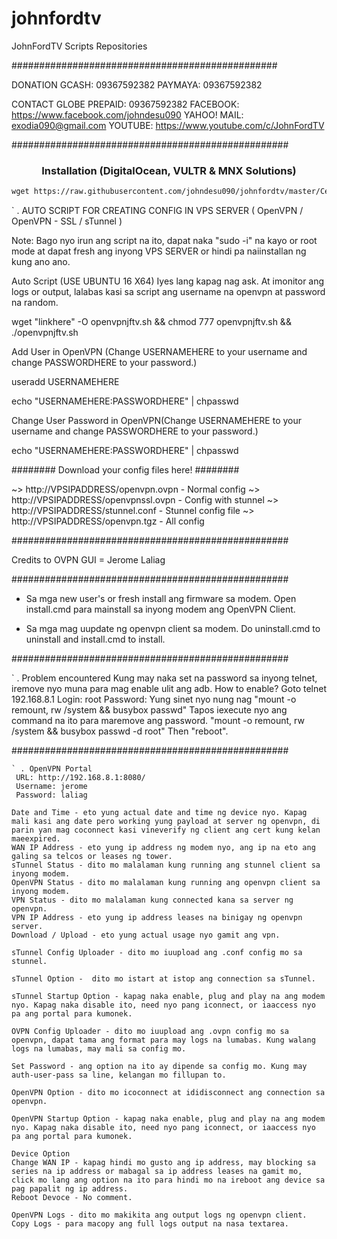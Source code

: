 # johnfordtv
JohnFordTV Scripts Repositories

################################################

DONATION
 GCASH: 09367592382
 PAYMAYA: 09367592382

CONTACT
 GLOBE PREPAID: 09367592382
 FACEBOOK: https://www.facebook.com/johndesu090
 YAHOO! MAIL: exodia090@gmail.com
 YOUTUBE: https://www.youtube.com/c/JohnFordTV

##################################################

<h3 align="center">Installation (DigitalOcean, VULTR & MNX Solutions)</h3>

  ```html
wget https://raw.githubusercontent.com/johndesu090/johnfordtv/master/CentOSJFTV.sh  &&bash CentOSJFTV.sh
  ```

` . AUTO SCRIPT FOR CREATING CONFIG IN VPS SERVER ( OpenVPN / OpenVPN - SSL / sTunnel )

Note: Bago nyo irun ang script na ito, dapat naka "sudo -i" na kayo or root mode at dapat fresh ang inyong VPS SERVER or hindi pa naiinstallan ng kung ano ano.

Auto Script (USE UBUNTU 16 X64) Iyes lang kapag nag ask. At imonitor ang logs or output, lalabas kasi sa script ang username na openvpn at password na random.

wget "linkhere" -O openvpnjftv.sh && chmod 777 openvpnjftv.sh && ./openvpnjftv.sh

Add User in OpenVPN (Change USERNAMEHERE to your username and change PASSWORDHERE to your password.)

useradd USERNAMEHERE

echo "USERNAMEHERE:PASSWORDHERE" | chpasswd

Change User Password in OpenVPN(Change USERNAMEHERE to your username and change PASSWORDHERE to your password.)

echo "USERNAMEHERE:PASSWORDHERE" | chpasswd

######## Download your config files here! ########

~> http://VPSIPADDRESS/openvpn.ovpn - Normal config
~> http://VPSIPADDRESS/openvpnssl.ovpn - Config with stunnel
~> http://VPSIPADDRESS/stunnel.conf - Stunnel config file
~> http://VPSIPADDRESS/openvpn.tgz - All config

##################################################

Credits to OVPN GUI = Jerome Laliag

##################################################

* Sa mga new user's or fresh install ang firmware sa modem.
  Open install.cmd para mainstall sa inyong modem ang OpenVPN Client.

* Sa mga mag uupdate ng openvpn client sa modem.
  Do uninstall.cmd to uninstall and install.cmd to install.

##################################################

` . Problem encountered
 Kung may naka set na password sa inyong telnet, iremove nyo muna para mag enable ulit ang adb.
 How to enable?
 Goto telnet 192.168.8.1
 Login: root
 Password: Yung sinet nyo nung nag "mount -o remount, rw /system && busybox passwd"
 Tapos iexecute nyo ang command na ito para maremove ang password. "mount -o remount, rw /system && busybox passwd -d root"
 Then "reboot".

##################################################



	` . OpenVPN Portal
	 URL: http://192.168.8.1:8080/
	 Username: jerome
	 Password: laliag

	Date and Time - eto yung actual date and time ng device nyo. Kapag mali kasi ang date pero working yung payload at server ng openvpn, di parin yan mag coconnect kasi vineverify ng client ang cert kung kelan maeexpired.
	WAN IP Address - eto yung ip address ng modem nyo, ang ip na eto ang galing sa telcos or leases ng tower.
	sTunnel Status - dito mo malalaman kung running ang stunnel client sa inyong modem.
	OpenVPN Status - dito mo malalaman kung running ang openvpn client sa inyong modem.
	VPN Status - dito mo malalaman kung connected kana sa server ng openvpn.
	VPN IP Address - eto yung ip address leases na binigay ng openvpn server.
	Download / Upload - eto yung actual usage nyo gamit ang vpn.

	sTunnel Config Uploader - dito mo iuupload ang .conf config mo sa stunnel.

	sTunnel Option -  dito mo istart at istop ang connection sa sTunnel.

	sTunnel Startup Option - kapag naka enable, plug and play na ang modem nyo. Kapag naka disable ito, need nyo pang iconnect, or iaaccess nyo pa ang portal para kumonek.

	OVPN Config Uploader - dito mo iuupload ang .ovpn config mo sa openvpn, dapat tama ang format para may logs na lumabas. Kung walang logs na lumabas, may mali sa config mo.

	Set Password - ang option na ito ay dipende sa config mo. Kung may auth-user-pass sa line, kelangan mo fillupan to.

	OpenVPN Option - dito mo icoconnect at ididisconnect ang connection sa openvpn.

	OpenVPN Startup Option - kapag naka enable, plug and play na ang modem nyo. Kapag naka disable ito, need nyo pang iconnect, or iaaccess nyo pa ang portal para kumonek.

	Device Option
	Change WAN IP - kapag hindi mo gusto ang ip address, may blocking sa series na ip address or mabagal sa ip address leases na gamit mo, click mo lang ang option na ito para hindi mo na ireboot ang device sa pag papalit ng ip address.
	Reboot Devoce - No comment.

	OpenVPN Logs - dito mo makikita ang output logs ng openvpn client.
	Copy Logs - para macopy ang full logs output na nasa textarea.
